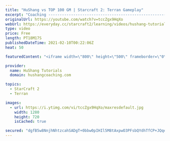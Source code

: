 ```yaml
---
title: "HuShang vs TOP 100 GM | Starcraft 2: Terran Gameplay"
excerpt: "Coaching -------------------------------------------------------------------------- Website: https://www.hushangcoaching.com  Interested in Starcraft lessons? Check out my website! I would love to help you improve and reach your goals. I've been coaching for several years and I have 5+ GM students and"
originalUrl: https://youtube.com/watch?v=tccZgx9HqXo
webUrl: https://everyday.cc/starcraft2/learning/videos/hushang-tutorials-hushang-vs-top-100-gm-starcraft-2-terran-gameplay/
type: video
price: Free
length: PT18M17S
publishedDateTime: 2021-02-10T00:22:06Z
heat: 50

featuredContent: "<iframe width=\"800\" height=\"500\" frameborder=\"0\" src=\"https://www.youtube.com/embed/tccZgx9HqXo\" allow=\"accelerometer; autoplay; encrypted-media; gyroscope; picture-in-picture\" allowfullscreen></iframe>"

provider:
  name: HuShang Tutorials
  domain: hushangcoaching.com

topics:
  - StarCraft 2
  - Terran

images:
  - url: https://i.ytimg.com/vi/tccZgx9HqXo/maxresdefault.jpg
    width: 1280
    height: 720
    isCached: true

secured: "dgfB5w8NnjhNhtzcahSADgT+0bbw0pIHIl5M8tAxpwO3PFsbQYdhTfCP+JQqedlUq14R4wrIiwI9vPCv97Qh/eqPXGhYQfLXhvq7D3Nz08IpdIB8Duw0vX5K0wl+Kc+nywGQXFiSo+O2XkxX4wNWUnwhSsjTr1D0eXYxa8/bcSEaCrVnF/1+HfR3eTVranCA1+ai0Gf6BrHjk39EnGvVAw6vhdHc10jnnNIG8/K2qQGyE++jxLoYLV8Ahhc6nPbGu1cAzqfUhPqRp51cryuP786vBavOhR6I79VIOdChcfzV6MNCbNqI28hwlejBHB0cM05Kca1t3jP4TppbdJ4yI7kECQetqCiQT3cjiZYM7608DxrnsNCOllpPzbr/LEi7b17hklL8T8yAwiOCO5qLc1QizBDUUCG1ras3FFv8phQ=;0kz0/61Hc0QNhZ+FVtvzDw=="
---
```



